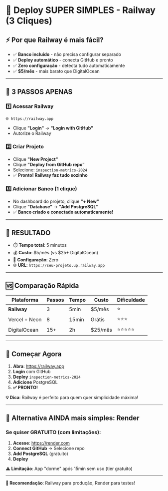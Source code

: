 # 🚀 Deploy SUPER SIMPLES - Railway (3 Cliques)

## ⚡ Por que Railway é mais fácil?
- ✅ **Banco incluído** - não precisa configurar separado
- ✅ **Deploy automático** - conecta GitHub e pronto
- ✅ **Zero configuração** - detecta tudo automaticamente
- ✅ **$5/mês** - mais barato que DigitalOcean

---

## 🎯 **3 PASSOS APENAS**

### 1️⃣ **Acessar Railway**
```
🌐 https://railway.app
```
- Clique **"Login"** → **"Login with GitHub"**
- Autorize o Railway

### 2️⃣ **Criar Projeto**
- Clique **"New Project"**
- Clique **"Deploy from GitHub repo"**
- Selecione: `inspection-metrics-2024`
- ✅ **Pronto! Railway faz tudo sozinho**

### 3️⃣ **Adicionar Banco (1 clique)**
- No dashboard do projeto, clique **"+ New"**
- Clique **"Database"** → **"Add PostgreSQL"**
- ✅ **Banco criado e conectado automaticamente!**

---

## 🎉 **RESULTADO**
- ⏱️ **Tempo total**: 5 minutos
- 💰 **Custo**: $5/mês (vs $25+ DigitalOcean)
- 🔧 **Configuração**: Zero
- 🌐 **URL**: `https://seu-projeto.up.railway.app`

---

## 🆚 **Comparação Rápida**

| Plataforma | Passos | Tempo | Custo | Dificuldade |
|------------|--------|-------|-------|-------------|
| **Railway** | 3 | 5min | $5/mês | ⭐ |
| Vercel + Neon | 8 | 15min | Grátis | ⭐⭐⭐ |
| DigitalOcean | 15+ | 2h | $25/mês | ⭐⭐⭐⭐⭐ |

---

## 🚀 **Começar Agora**

1. **Abra**: https://railway.app
2. **Login** com GitHub
3. **Deploy** `inspection-metrics-2024`
4. **Adicione** PostgreSQL
5. **✅ PRONTO!**

**💡 Dica**: Railway é perfeito para quem quer simplicidade máxima!

---

## 🔄 **Alternativa AINDA mais simples: Render**

### Se quiser GRATUITO (com limitações):
1. **Acesse**: https://render.com
2. **Connect GitHub** → Selecione repo
3. **Add PostgreSQL** (gratuito)
4. **Deploy**

**⚠️ Limitação**: App "dorme" após 15min sem uso (tier gratuito)

---

**🎯 Recomendação**: Railway para produção, Render para testes!
